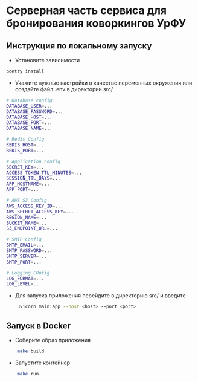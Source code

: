 # Серверная часть сервиса для бронирования коворкингов УрФУ

## Инструкция по локальному запуску

* Установите зависимости

```bash
poetry install
```

* Укажите нужные настройки в качестве переменных окружения или создайте файл .env в директории src/

```bash
# Database config
DATABASE_USER=...
DATABASE_PASSWORD=...
DATABASE_HOST=...
DATABASE_PORT=...
DATABASE_NAME=...

# Redis Config
REDIS_HOST=...
REDIS_PORT=...

# Application config
SECRET_KEY=...
ACCESS_TOKEN_TTL_MINUTES=...
SESSION_TTL_DAYS=...
APP_HOSTNAME=...
APP_PORT=...

# AWS S3 Config
AWS_ACCESS_KEY_ID=...
AWS_SECRET_ACCESS_KEY=...
REGION_NAME=...
BUCKET_NAME=...
S3_ENDPOINT_URL=...

# SMTP Config
SMTP_EMAIL=...
SMTP_PASSWORD=...
SMTP_SERVER=...
SMTP_PORT=...

# Logging COnfig
LOG_FORMAT=...
LOG_LEVEL=...
```

* Для запуска приложения перейдите в директорию src/ и введите

```bash
    uvicorn main:app --host <host> --port <port>
```

## Запуск в Docker

* Соберите образ приложения

```bash
    make build
```

* Запустите контейнер

```bash
    make run
```
